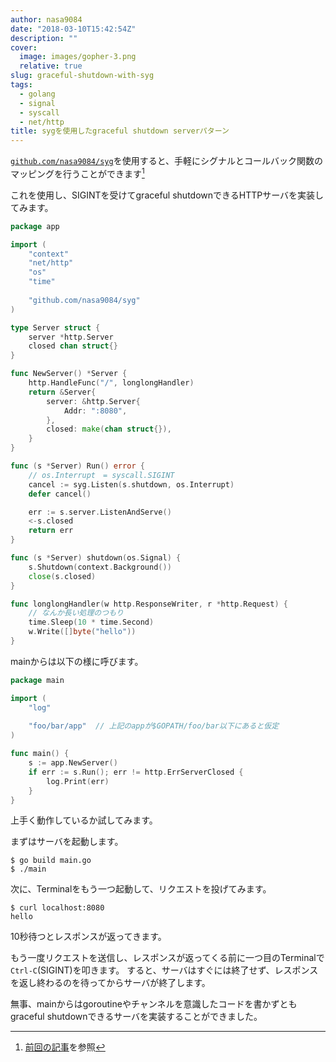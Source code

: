 ```yaml
---
author: nasa9084
date: "2018-03-10T15:42:54Z"
description: ""
cover:
  image: images/gopher-3.png
  relative: true
slug: graceful-shutdown-with-syg
tags:
  - golang
  - signal
  - syscall
  - net/http
title: sygを使用したgraceful shutdown serverパターン
---
```



[`github.com/nasa9084/syg`](https://github.com/nasa9084/syg)を使用すると、手軽にシグナルとコールバック関数のマッピングを行うことができます[^syg-article]

これを使用し、SIGINTを受けてgraceful shutdownできるHTTPサーバを実装してみます。

``` go
package app

import (
    "context"
    "net/http"
    "os"
    "time"
    
    "github.com/nasa9084/syg"
)

type Server struct {
    server *http.Server
    closed chan struct{}
}

func NewServer() *Server {
    http.HandleFunc("/", longlongHandler)
    return &Server{
        server: &http.Server{
            Addr: ":8080",
        },
        closed: make(chan struct{}),
    }
}

func (s *Server) Run() error {
    // os.Interrupt　= syscall.SIGINT
    cancel := syg.Listen(s.shutdown, os.Interrupt)
    defer cancel()

    err := s.server.ListenAndServe()
    <-s.closed
    return err
}

func (s *Server) shutdown(os.Signal) {
    s.Shutdown(context.Background())
    close(s.closed)
}

func longlongHandler(w http.ResponseWriter, r *http.Request) {
    // なんか長い処理のつもり
    time.Sleep(10 * time.Second)
    w.Write([]byte("hello"))
}
```

mainからは以下の様に呼びます。

``` go
package main

import (
    "log"
    
    "foo/bar/app"  // 上記のappが$GOPATH/foo/bar以下にあると仮定
)

func main() {
    s := app.NewServer()
    if err := s.Run(); err != http.ErrServerClosed {
        log.Print(err)
    }
}
```

上手く動作しているか試してみます。

まずはサーバを起動します。

``` shell
$ go build main.go
$ ./main

```

次に、Terminalをもう一つ起動して、リクエストを投げてみます。

``` shell
$ curl localhost:8080
hello
```

10秒待つとレスポンスが返ってきます。

もう一度リクエストを送信し、レスポンスが返ってくる前に一つ目のTerminalで`Ctrl-C`(SIGINT)を叩きます。
すると、サーバはすぐには終了せず、レスポンスを返し終わるのを待ってからサーバが終了します。

無事、mainからはgoroutineやチャンネルを意識したコードを書かずともgraceful shutdownできるサーバを実装することができました。

[^syg-article]: [前回の記事](/go-signal-more-simply/)を参照

